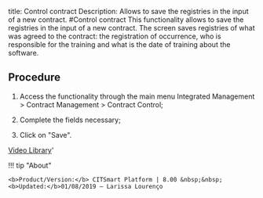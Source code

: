 title: Control contract
Description: Allows to save the registries in the input of a new contract.
#Control contract
This functionality allows to save the registries in the input of a new contract.
The screen saves registries of what was agreed to the contract: the registration of occurrence, who is responsible for the training and what is the date of training about the software.

Procedure
-------------

1.  Access the functionality through the main menu Integrated Management \>
    Contract Management \> Contract Control;

2.  Complete the fields necessary;

3.  Click on "Save".

<i class='fa fa-youtube-play  fa-2x' style='color:#97ce17;vertical-align: middle;'> </i> [Video Library](https://www.youtube.com/playlist?list=PLB5qK2uzf2ROEeoHh3EbsZJxjr9hJSLIV)'

!!! tip "About"

    <b>Product/Version:</b> CITSmart Platform | 8.00 &nbsp;&nbsp;
    <b>Updated:</b>01/08/2019 – Larissa Lourenço


